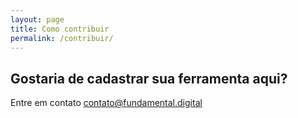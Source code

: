 ```yaml
---
layout: page
title: Como contribuir
permalink: /contribuir/
---
```


## Gostaria de cadastrar sua ferramenta aqui?

Entre em contato <a href="mailto:contato@fundamental.digital? Subject: Assunto da mensagem&body=Conteúdo da mensagem " >contato@fundamental.digital</a>
